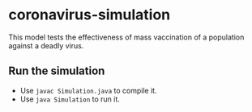 # coronavirus-simulation
This model tests the effectiveness of mass vaccination of a population against a deadly virus. 

## Run the simulation
- Use `javac Simulation.java` to compile it.
- Use `java Simulation` to run it.
